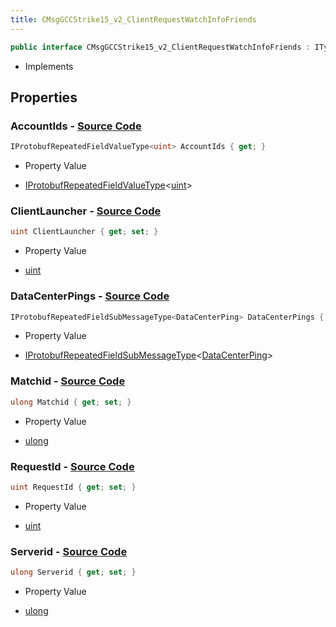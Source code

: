 ```yaml
---
title: CMsgGCCStrike15_v2_ClientRequestWatchInfoFriends
---
```


```csharp
public interface CMsgGCCStrike15_v2_ClientRequestWatchInfoFriends : ITypedProtobuf<CMsgGCCStrike15_v2_ClientRequestWatchInfoFriends>, INativeHandle
```

- Implements

## Properties

### **AccountIds** - [Source Code](https://github.com/swiftly-solution/swiftlys2/blob/main/managed/src/SwiftlyS2.Generated/Protobufs/Interfaces/CMsgGCCStrike15_v2_ClientRequestWatchInfoFriends.cs#L16)

```csharp
IProtobufRepeatedFieldValueType<uint> AccountIds { get; }
```

- Property Value

- [IProtobufRepeatedFieldValueType](/docs/api/shared/netmessages/iprotobufrepeatedfieldvaluetype-1)<[uint](https://learn.microsoft.com/dotnet/api/system.uint32)>

### **ClientLauncher** - [Source Code](https://github.com/swiftly-solution/swiftlys2/blob/main/managed/src/SwiftlyS2.Generated/Protobufs/Interfaces/CMsgGCCStrike15_v2_ClientRequestWatchInfoFriends.cs#L25)

```csharp
uint ClientLauncher { get; set; }
```

- Property Value

- [uint](https://learn.microsoft.com/dotnet/api/system.uint32)

### **DataCenterPings** - [Source Code](https://github.com/swiftly-solution/swiftlys2/blob/main/managed/src/SwiftlyS2.Generated/Protobufs/Interfaces/CMsgGCCStrike15_v2_ClientRequestWatchInfoFriends.cs#L28)

```csharp
IProtobufRepeatedFieldSubMessageType<DataCenterPing> DataCenterPings { get; }
```

- Property Value

- [IProtobufRepeatedFieldSubMessageType](/docs/api/shared/netmessages/iprotobufrepeatedfieldsubmessagetype-1)<[DataCenterPing](/docs/api/shared/protobufdefinitions/datacenterping)>

### **Matchid** - [Source Code](https://github.com/swiftly-solution/swiftlys2/blob/main/managed/src/SwiftlyS2.Generated/Protobufs/Interfaces/CMsgGCCStrike15_v2_ClientRequestWatchInfoFriends.cs#L22)

```csharp
ulong Matchid { get; set; }
```

- Property Value

- [ulong](https://learn.microsoft.com/dotnet/api/system.uint64)

### **RequestId** - [Source Code](https://github.com/swiftly-solution/swiftlys2/blob/main/managed/src/SwiftlyS2.Generated/Protobufs/Interfaces/CMsgGCCStrike15_v2_ClientRequestWatchInfoFriends.cs#L13)

```csharp
uint RequestId { get; set; }
```

- Property Value

- [uint](https://learn.microsoft.com/dotnet/api/system.uint32)

### **Serverid** - [Source Code](https://github.com/swiftly-solution/swiftlys2/blob/main/managed/src/SwiftlyS2.Generated/Protobufs/Interfaces/CMsgGCCStrike15_v2_ClientRequestWatchInfoFriends.cs#L19)

```csharp
ulong Serverid { get; set; }
```

- Property Value

- [ulong](https://learn.microsoft.com/dotnet/api/system.uint64)

